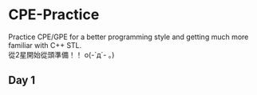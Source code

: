 # CPE-Practice
Practice CPE/GPE for a better programming style and getting much more familiar with C++ STL.    
從2星開始從頭準備！！ o(-`д´- ｡)  

## Day 1 
